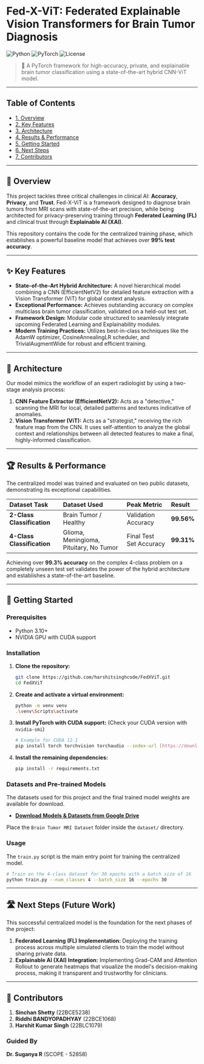 # Fed-X-ViT: Federated Explainable Vision Transformers for Brain Tumor Diagnosis

![Python](https://img.shields.io/badge/Python-3.11+-blue.svg)
![PyTorch](https://img.shields.io/badge/PyTorch-2.0+-orange.svg)
![License](https://img.shields.io/badge/License-MIT-green.svg)

> 🧠 A PyTorch framework for high-accuracy, private, and explainable brain tumor classification using a state-of-the-art hybrid CNN-ViT model.

---

## Table of Contents
- [1. Overview](#-overview)
- [2. Key Features](#-key-features)
- [3. Architecture](#-architecture)
- [4. Results & Performance](#-results--performance)
- [5. Getting Started](#-getting-started)
- [6. Next Steps](#️-next-steps-future-work)
- [7. Contributors](#-contributors)

---


## 📖 Overview

This project tackles three critical challenges in clinical AI: **Accuracy**, **Privacy**, and **Trust**. Fed-X-ViT is a framework designed to diagnose brain tumors from MRI scans with state-of-the-art precision, while being architected for privacy-preserving training through **Federated Learning (FL)** and clinical trust through **Explainable AI (XAI)**.

This repository contains the code for the centralized training phase, which establishes a powerful baseline model that achieves over **99% test accuracy**.

---


## ✨ Key Features

- **State-of-the-Art Hybrid Architecture:** A novel hierarchical model combining a CNN (EfficientNetV2) for detailed feature extraction with a Vision Transformer (ViT) for global context analysis.
- **Exceptional Performance:** Achieves outstanding accuracy on complex multiclass brain tumor classification, validated on a held-out test set.
- **Framework Design:** Modular code structured to seamlessly integrate upcoming Federated Learning and Explainability modules.
- **Modern Training Practices:** Utilizes best-in-class techniques like the AdamW optimizer, CosineAnnealingLR scheduler, and TrivialAugmentWide for robust and efficient training.

---


## 🔬 Architecture

Our model mimics the workflow of an expert radiologist by using a two-stage analysis process:

1. **CNN Feature Extractor (EfficientNetV2):** Acts as a "detective," scanning the MRI for local, detailed patterns and textures indicative of anomalies.
2. **Vision Transformer (ViT):** Acts as a "strategist," receiving the rich feature map from the CNN. It uses self-attention to analyze the global context and relationships between all detected features to make a final, highly-informed classification.

---


## 🏆 Results & Performance

The centralized model was trained and evaluated on two public datasets, demonstrating its exceptional capabilities.

| Dataset Task | Dataset Used | Peak Metric | **Result** |
| :--- | :--- | :--- | :--- |
| **2-Class Classification** | Brain Tumor / Healthy | Validation Accuracy | **99.56%** |
| **4-Class Classification** | Glioma, Meningioma, Pituitary, No Tumor | Final Test Set Accuracy | **99.31%** |

Achieving over **99.3% accuracy** on the complex 4-class problem on a completely unseen test set validates the power of the hybrid architecture and establishes a state-of-the-art baseline.

---


## 🚀 Getting Started

### Prerequisites
- Python 3.10+
- NVIDIA GPU with CUDA support

### Installation

1.  **Clone the repository:**
    ```bash
    git clone https://github.com/harshitsinghcode/FedXViT.git
    cd FedXViT
    ```
2.  **Create and activate a virtual environment:**
    ```bash
    python -m venv venv
    .\venv\Scripts\activate
    ```
3.  **Install PyTorch with CUDA support:**
    (Check your CUDA version with `nvidia-smi`)
    ```bash
    # Example for CUDA 12.1
    pip install torch torchvision torchaudio --index-url [https://download.pytorch.org/whl/cu121](https://download.pytorch.org/whl/cu121)
    ```
4.  **Install the remaining dependencies:**
    ```bash
    pip install -r requirements.txt
    ```
    

### Datasets and Pre-trained Models

The datasets used for this project and the final trained model weights are available for download.

-   [**Download Models & Datasets from Google Drive**](https://drive.google.com/drive/folders/16mnVK2X7_hBYtpJ6evgHGYcQ0ORyDtDm)

Place the `Brain Tumor MRI Dataset` folder inside the `dataset/` directory.

### Usage

The `train.py` script is the main entry point for training the centralized model.

```bash
# Train on the 4-class dataset for 30 epochs with a batch size of 16
python train.py --num_classes 4 --batch_size 16 --epochs 30
```
---


## 🛣️ Next Steps (Future Work)

This successful centralized model is the foundation for the next phases of the project:

1.  **Federated Learning (FL) Implementation:** Deploying the training process across multiple simulated clients to train the model without sharing private data.
2.  **Explainable AI (XAI) Integration:** Implementing Grad-CAM and Attention Rollout to generate heatmaps that visualize the model's decision-making process, making it transparent and trustworthy for clinicians.

---


## 👥 Contributors

1.   **Sinchan Shetty** (22BCE5238)
2.   **Riddhi BANDYOPADHYAY** (22BCE1068)
3.   **Harshit Kumar Singh** (22BLC1079)

### Guided By
   **Dr. Suganya R** (SCOPE - 52858)
